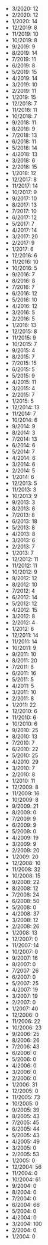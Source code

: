 *  3/2020: 12
*  2/2020: 12
*  1/2020: 14
*  12/2019: 8
*  11/2019: 10
*  10/2019: 8
*  9/2019: 9
*  8/2019: 14
*  7/2019: 11
*  6/2019: 8
*  5/2019: 15
*  4/2019: 14
*  3/2019: 10
*  2/2019: 11
*  1/2019: 15
*  12/2018: 7
*  11/2018: 11
*  10/2018: 7
*  9/2018: 11
*  8/2018: 9
*  7/2018: 13
*  6/2018: 11
*  5/2018: 14
*  4/2018: 13
*  3/2018: 6
*  2/2018: 15
*  1/2018: 12
*  12/2017: 8
*  11/2017: 14
*  10/2017: 9
*  9/2017: 10
*  8/2017: 13
*  7/2017: 10
*  6/2017: 12
*  5/2017: 7
*  4/2017: 14
*  3/2017: 20
*  2/2017: 9
*  1/2017: 6
*  12/2016: 6
*  11/2016: 10
*  10/2016: 5
*  9/2016: 7
*  8/2016: 8
*  7/2016: 7
*  6/2016: 12
*  5/2016: 10
*  4/2016: 12
*  3/2016: 5
*  2/2016: 5
*  1/2016: 13
*  12/2015: 8
*  11/2015: 9
*  10/2015: 7
*  9/2015: 4
*  8/2015: 7
*  7/2015: 15
*  6/2015: 5
*  5/2015: 9
*  4/2015: 11
*  3/2015: 4
*  2/2015: 7
*  1/2015: 5
*  12/2014: 13
*  11/2014: 7
*  10/2014: 6
*  9/2014: 9
*  8/2014: 3
*  7/2014: 13
*  6/2014: 6
*  5/2014: 7
*  4/2014: 6
*  3/2014: 6
*  2/2014: 5
*  1/2014: 6
*  12/2013: 5
*  11/2013: 3
*  10/2013: 9
*  9/2013: 3
*  8/2013: 6
*  7/2013: 8
*  6/2013: 18
*  5/2013: 8
*  4/2013: 8
*  3/2013: 6
*  2/2013: 7
*  1/2013: 7
*  12/2012: 11
*  11/2012: 11
*  10/2012: 9
*  9/2012: 12
*  8/2012: 10
*  7/2012: 4
*  6/2012: 14
*  5/2012: 12
*  4/2012: 15
*  3/2012: 8
*  2/2012: 4
*  1/2012: 6
*  12/2011: 14
*  11/2011: 14
*  10/2011: 9
*  9/2011: 10
*  8/2011: 20
*  7/2011: 8
*  6/2011: 16
*  5/2011: 5
*  4/2011: 5
*  3/2011: 10
*  2/2011: 8
*  1/2011: 22
*  12/2010: 6
*  11/2010: 6
*  10/2010: 6
*  9/2010: 25
*  8/2010: 13
*  7/2010: 7
*  6/2010: 22
*  5/2010: 25
*  4/2010: 29
*  3/2010: 7
*  2/2010: 8
*  1/2010: 11
*  12/2009: 8
*  11/2009: 16
*  10/2009: 8
*  9/2009: 21
*  8/2009: 0
*  7/2009: 9
*  6/2009: 9
*  5/2009: 0
*  4/2009: 19
*  3/2009: 9
*  2/2009: 20
*  1/2009: 20
*  12/2008: 10
*  11/2008: 32
*  10/2008: 15
*  9/2008: 22
*  8/2008: 12
*  7/2008: 24
*  6/2008: 50
*  5/2008: 0
*  4/2008: 37
*  3/2008: 12
*  2/2008: 26
*  1/2008: 13
*  12/2007: 0
*  11/2007: 14
*  10/2007: 0
*  9/2007: 16
*  8/2007: 0
*  7/2007: 26
*  6/2007: 0
*  5/2007: 25
*  4/2007: 19
*  3/2007: 19
*  2/2007: 0
*  1/2007: 40
*  12/2006: 0
*  11/2006: 22
*  10/2006: 23
*  9/2006: 25
*  8/2006: 26
*  7/2006: 43
*  6/2006: 0
*  5/2006: 0
*  4/2006: 0
*  3/2006: 0
*  2/2006: 0
*  1/2006: 31
*  12/2005: 0
*  11/2005: 73
*  10/2005: 0
*  9/2005: 39
*  8/2005: 43
*  7/2005: 45
*  6/2005: 44
*  5/2005: 43
*  4/2005: 49
*  3/2005: 0
*  2/2005: 53
*  1/2005: 0
*  12/2004: 56
*  11/2004: 0
*  10/2004: 61
*  9/2004: 0
*  8/2004: 0
*  7/2004: 0
*  6/2004: 66
*  5/2004: 0
*  4/2004: 0
*  3/2004: 100
*  2/2004: 0
*  1/2004: 0